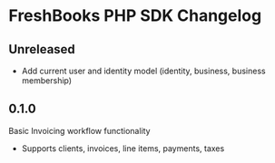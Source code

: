 # FreshBooks PHP SDK Changelog

## Unreleased

- Add current user and identity model (identity, business, business membership)

## 0.1.0

Basic Invoicing workflow functionality

- Supports clients, invoices, line items, payments, taxes
